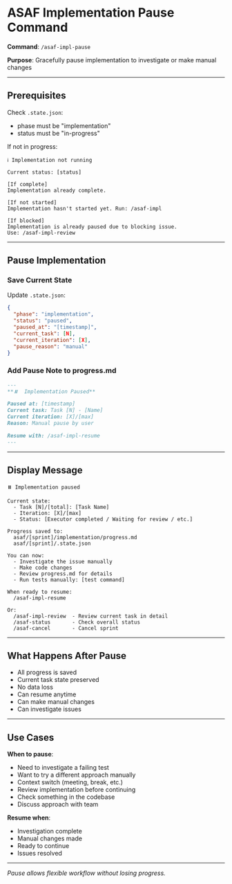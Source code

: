 # ASAF Implementation Pause Command

**Command**: `/asaf-impl-pause`

**Purpose**: Gracefully pause implementation to investigate or make manual changes

---

## Prerequisites

Check `.state.json`:
- phase must be "implementation"
- status must be "in-progress"

If not in progress:
```
ℹ️ Implementation not running

Current status: [status]

[If complete]
Implementation already complete.

[If not started]
Implementation hasn't started yet. Run: /asaf-impl

[If blocked]
Implementation is already paused due to blocking issue.
Use: /asaf-impl-review
```

---

## Pause Implementation

### Save Current State

Update `.state.json`:
```json
{
  "phase": "implementation",
  "status": "paused",
  "paused_at": "[timestamp]",
  "current_task": [N],
  "current_iteration": [X],
  "pause_reason": "manual"
}
```

### Add Pause Note to progress.md

```markdown
---
**⏸️  Implementation Paused**

Paused at: [timestamp]
Current task: Task [N] - [Name]
Current iteration: [X]/[max]
Reason: Manual pause by user

Resume with: /asaf-impl-resume
---
```

---

## Display Message

```
⏸️ Implementation paused

Current state:
  - Task [N]/[total]: [Task Name]
  - Iteration: [X]/[max]
  - Status: [Executor completed / Waiting for review / etc.]

Progress saved to:
  asaf/[sprint]/implementation/progress.md
  asaf/[sprint]/.state.json

You can now:
  - Investigate the issue manually
  - Make code changes
  - Review progress.md for details
  - Run tests manually: [test command]

When ready to resume:
  /asaf-impl-resume

Or:
  /asaf-impl-review  - Review current task in detail
  /asaf-status       - Check overall status
  /asaf-cancel       - Cancel sprint
```

---

## What Happens After Pause

- All progress is saved
- Current task state preserved
- No data loss
- Can resume anytime
- Can make manual changes
- Can investigate issues

---

## Use Cases

**When to pause**:
- Need to investigate a failing test
- Want to try a different approach manually
- Context switch (meeting, break, etc.)
- Review implementation before continuing
- Check something in the codebase
- Discuss approach with team

**Resume when**:
- Investigation complete
- Manual changes made
- Ready to continue
- Issues resolved

---

_Pause allows flexible workflow without losing progress._
